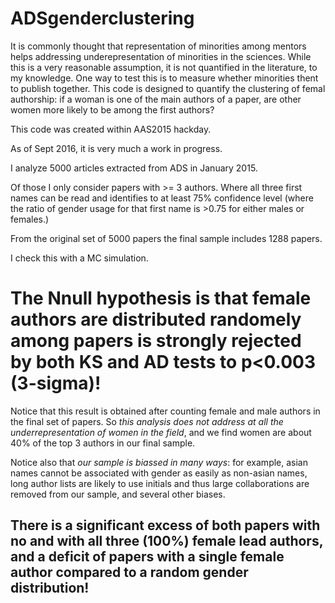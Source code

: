 # ADSgenderclustering

It is commonly thought that representation of minorities among mentors helps addressing underepresentation of minorities in the sciences. 
While this is a very reasonable assumption, it is not quantified in the literature, to my knowledge. One way to test this is to measure whether minorities thent to publish together. 
This code is designed to quantify the clustering of femal authorship: if a woman is one of the main authors of a paper, are other women more likely to be among the first authors?

This code was created within AAS2015 hackday.

As of Sept 2016, it is very much a work in progress.

I analyze 5000 articles extracted from ADS in January 2015. 

Of those I only consider papers with >= 3 authors. Where all three first names can be read and identifies to at least 75% confidence level (where the ratio of gender usage for that first name is >0.75 for either males or females.) 

From the original set of 5000 papers the final sample includes 1288 papers.

I check this with a MC simulation.

# The Nnull hypothesis is that female authors are distributed randomely among papers is strongly rejected by both KS and AD tests to p<0.003 (3-sigma)!

Notice that this result is obtained after counting female and male authors in the final set of papers. So _this analysis does not address at all the underrepresentation of women in the field_,  and we find women are about 40% of the top 3 authors in our final sample. 

Notice also that _our sample is biassed in many ways_: for example, asian names cannot be associated with gender as easily as non-asian names, long author lists are likely to use initials and thus large collaborations are removed from our sample, and several other biases.

## There is a significant excess of both papers with no and with all three (100%) female lead authors, and a deficit of papers with a single female author compared to a random gender distribution!
